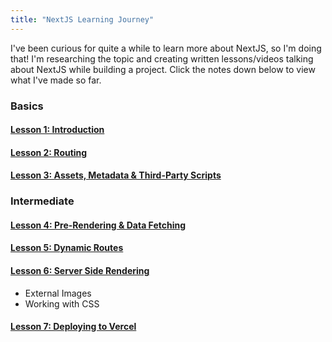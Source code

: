 ```yaml
---
title: "NextJS Learning Journey"
---
```

I've been curious for quite a while to learn more about NextJS, so I'm doing that! I'm researching the topic and creating written lessons/videos talking about NextJS while building a project. Click the notes down below to view what I've made so far.

### Basics
#### [Lesson 1: Introduction](Courses/NextJS/NextJS%20-%20Lesson%201.md)
#### [Lesson 2: Routing](Courses/NextJS/NextJS%20-%20Lesson%202.md)
#### [Lesson 3: Assets, Metadata & Third-Party Scripts](Courses/NextJS/NextJS%20-%20Lesson%203.md)

### Intermediate
#### [Lesson 4: Pre-Rendering & Data Fetching](Courses/NextJS/NextJS%20-%20Lesson%204.md)
#### [Lesson 5: Dynamic Routes](Courses/NextJS/NextJS%20-%20Lesson%205.md)
#### [Lesson 6: Server Side Rendering](Courses/NextJS/NextJS%20-%20Lesson%206.md)
- External Images
- Working with CSS	

#### [Lesson 7: Deploying to Vercel](Courses/NextJS/NextJS%20-%20Lesson%207.md)
